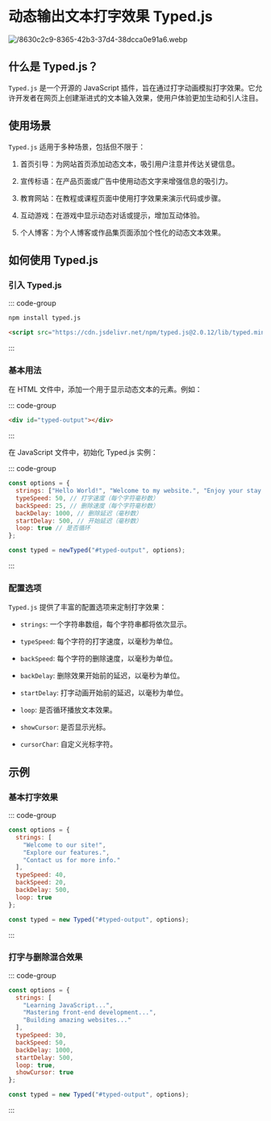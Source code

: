 # 动态输出文本打字效果 Typed.js

<article-info/>

![/8630c2c9-8365-42b3-37d4-38dcca0e91a6.webp](/8630c2c9-8365-42b3-37d4-38dcca0e91a6.webp)

## 什么是 Typed.js？

`Typed.js` 是一个开源的 JavaScript 插件，旨在通过打字动画模拟打字效果。它允许开发者在网页上创建渐进式的文本输入效果，使用户体验更加生动和引人注目。

## 使用场景

`Typed.js` 适用于多种场景，包括但不限于：

1. 首页引导：为网站首页添加动态文本，吸引用户注意并传达关键信息。

2. 宣传标语：在产品页面或广告中使用动态文字来增强信息的吸引力。

3. 教育网站：在教程或课程页面中使用打字效果来演示代码或步骤。

4. 互动游戏：在游戏中显示动态对话或提示，增加互动体验。

5. 个人博客：为个人博客或作品集页面添加个性化的动态文本效果。

## 如何使用 Typed.js

### 引入 Typed.js

::: code-group

```bash [npm]
npm install typed.js
```

```html [CDN]
<script src="https://cdn.jsdelivr.net/npm/typed.js@2.0.12/lib/typed.min.js"></script>
```

:::

### 基本用法

在 HTML 文件中，添加一个用于显示动态文本的元素。例如：

::: code-group

```html
<div id="typed-output"></div>
```

:::

在 JavaScript 文件中，初始化 Typed.js 实例：

::: code-group

```js
const options = {
  strings: ["Hello World!", "Welcome to my website.", "Enjoy your stay!"],
  typeSpeed: 50, // 打字速度（每个字符毫秒数）
  backSpeed: 25, // 删除速度（每个字符毫秒数）
  backDelay: 1000, // 删除延迟（毫秒数）
  startDelay: 500, // 开始延迟（毫秒数）
  loop: true // 是否循环
};

const typed = newTyped("#typed-output", options);
```

:::

### 配置选项

`Typed.js` 提供了丰富的配置选项来定制打字效果：

- `strings`: 一个字符串数组，每个字符串都将依次显示。

- `typeSpeed`: 每个字符的打字速度，以毫秒为单位。

- `backSpeed`: 每个字符的删除速度，以毫秒为单位。

- `backDelay`: 删除效果开始前的延迟，以毫秒为单位。

- `startDelay`: 打字动画开始前的延迟，以毫秒为单位。

- `loop`: 是否循环播放文本效果。

- `showCursor`: 是否显示光标。

- `cursorChar`: 自定义光标字符。

## 示例

### 基本打字效果

<script setup>
import ExpTypedJs from '../../../../components/example/exp-use-typed-js.vue'
</script>

::: code-group

```js
const options = {
  strings: [
    "Welcome to our site!",
    "Explore our features.",
    "Contact us for more info."
  ],
  typeSpeed: 40,
  backSpeed: 20,
  backDelay: 500,
  loop: true
};

const typed = new Typed("#typed-output", options);
```

:::

<exp-typed-js :num='1'></exp-typed-js>

### 打字与删除混合效果

::: code-group

```js
const options = {
  strings: [
    "Learning JavaScript...",
    "Mastering front-end development...",
    "Building amazing websites..."
  ],
  typeSpeed: 30,
  backSpeed: 50,
  backDelay: 1000,
  startDelay: 500,
  loop: true,
  showCursor: true
};

const typed = new Typed("#typed-output", options);
```

:::

<exp-typed-js :num='2'></exp-typed-js>
